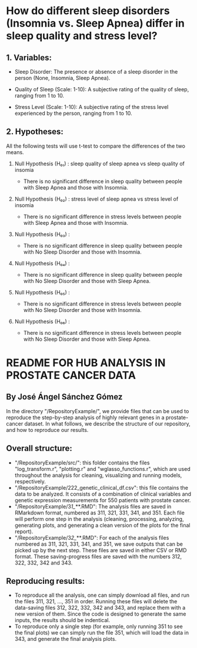 # How do different sleep disorders (Insomnia vs. Sleep Apnea) differ in sleep quality and stress level?

## 1. Variables:

  - Sleep Disorder: The presence or absence of a sleep disorder in the person (None, Insomnia, Sleep Apnea).

  - Quality of Sleep (Scale: 1-10): A subjective rating of the quality of sleep, ranging from 1 to 10.

  - Stress Level (Scale: 1-10): A subjective rating of the stress level experienced by the person, ranging from 1 to 10.


## 2. Hypotheses:
All the following tests will use t-test to compare the differences of the two means.


  1) Null Hypothesis (H₀₁) : sleep quality of sleep apnea vs sleep quality of insomia
  
      - There is no significant difference in sleep quality between people with Sleep Apnea and those with Insomnia.

  2) Null Hypothesis (H₀₂) : stress level of sleep apnea vs stress level of insomia

      - There is no significant difference in stress levels between people with Sleep Apnea and those with Insomnia.

  3) Null Hypothesis (H₀₃) : 

     - There is no significant difference in sleep quality between people with No Sleep Disorder and those with Insomnia.

  4) Null Hypothesis (H₀₄) : 

     - There is no significant difference in sleep quality between people with No Sleep Disorder and those with Sleep Apnea.

  5) Null Hypothesis (H₀₅) :
  
     - There is no significant difference in stress levels between people with No Sleep Disorder and those with Insomnia.
  
  6) Null Hypothesis (H₀₆) :
  
     - There is no significant difference in stress levels between people with No Sleep Disorder and those with Sleep Apnea.



# README FOR HUB ANALYSIS IN PROSTATE CANCER DATA
## By José Ángel Sánchez Gómez
In the directory "/RepositoryExample/", we provide files that can be used to
reproduce the step-by-step analysis of highly relevant genes in a prostate-cancer
dataset. In what follows, we describe the structure of our repository, and how to
reproduce our results.
## Overall structure:
- "/RepositoryExample/src/": this folder contains the files "log_transform.r",
"plotting.r" and "wglasso_functions.r", which are used throughout the analysis for
cleaning, visualizing and running models, respectively.
- "/RepositoryExample/222_genetic_clinical_df.csv": this file contains the data to
be analyzed. It consists of a combination of clinical variables and genetic
expression measurements for 550 patients with prostate cancer.
- "/RepositoryExample/3*1_***.RMD": The analysis files are saved in RMarkdown
format, numbered as 311, 321, 331, 341, and 351. Each file will perform one step in
the analysis (cleaning, processing, analyzing, generating plots, and generating a
clean version of the plots for the final report).
- "/RepositoryExample/3*2_***.RMD": For each of the analysis files numbered as 311,
321, 331, 341, and 351, we save outputs that can be picked up by the next step.
These files are saved in either CSV or RMD format. These saving-progress files are
saved with the numbers 312, 322, 332, 342 and 343.
## Reproducing results:
- To reproduce all the analysis, one can simply download all files, and run the
files 311, 321, ..., 351 in order. Running these files will delete the data-saving
files 312, 322, 332, 342 and 343, and replace them with a new version of them.
Since the code is designed to generate the same inputs, the results should be
indentical.
- To reproduce only a single step (for example, only running 351 to see the final
plots) we can simply run the file 351, which will load the data in 343, and
generate the final analysis plots.
